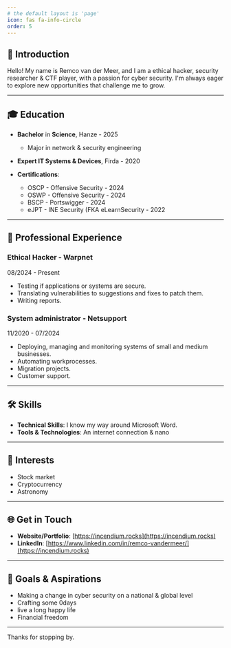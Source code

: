 ```yaml
---
# the default layout is 'page'
icon: fas fa-info-circle
order: 5
---
```


## 👋 Introduction

Hello! My name is Remco van der Meer, and I am a ethical hacker, security researcher & CTF player, with a passion for cyber security. I'm always eager to explore new opportunities that challenge me to grow.

---

## 🎓 Education

- **Bachelor** in **Science**, Hanze - 2025
  - Major in network & security engineering

- **Expert IT Systems & Devices**, Firda - 2020

- **Certifications**:
  - OSCP - Offensive Security - 2024
  - OSWP - Offensive Security - 2024
  - BSCP - Portswigger - 2024
  - eJPT - INE Security (FKA eLearnSecurity - 2022

---

## 💼 Professional Experience

### Ethical Hacker - Warpnet
08/2024 - Present

- Testing if applications or systems are secure.
- Translating vulnerabilities to suggestions and fixes to patch them.
- Writing reports.

### System administrator - Netsupport
11/2020 - 07/2024

- Deploying, managing and monitoring systems of small and medium businesses.
- Automating workprocesses.
- Migration projects.
- Customer support.

---

## 🛠️ Skills

- **Technical Skills**: I know my way around Microsoft Word.
- **Tools & Technologies**: An internet connection & nano

---

## 🌱 Interests

- Stock market
- Cryptocurrency
- Astronomy

---

## 🌐 Get in Touch

- **Website/Portfolio**: [https://incendium.rocks](https://incendium.rocks)
- **LinkedIn**: [https://www.linkedin.com/in/remco-vandermeer/](https://incendium.rocks)

---

## 🎯 Goals & Aspirations

- Making a change in cyber security on a national & global level
- Crafting some 0days
- live a long happy life
- Financial freedom

---

Thanks for stopping by.
